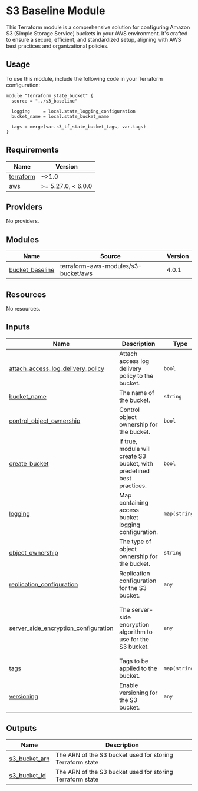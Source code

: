 # S3 Baseline Module


This Terraform module is a comprehensive solution for configuring Amazon S3 (Simple Storage Service) buckets in your AWS environment. It's crafted to ensure a secure, efficient, and standardized setup, aligning with AWS best practices and organizational policies.

## Usage

To use this module, include the following code in your Terraform configuration:

```hcl
module "terraform_state_bucket" {
  source = "../s3_baseline"

  logging     = local.state_logging_configuration
  bucket_name = local.state_bucket_name

  tags = merge(var.s3_tf_state_bucket_tags, var.tags)
}
```

<!-- BEGINNING OF PRE-COMMIT-TERRAFORM DOCS HOOK -->
## Requirements

| Name | Version |
|------|---------|
| <a name="requirement_terraform"></a> [terraform](#requirement\_terraform) | ~>1.0 |
| <a name="requirement_aws"></a> [aws](#requirement\_aws) | >= 5.27.0, < 6.0.0 |

## Providers

No providers.

## Modules

| Name | Source | Version |
|------|--------|---------|
| <a name="module_bucket_baseline"></a> [bucket\_baseline](#module\_bucket\_baseline) | terraform-aws-modules/s3-bucket/aws | 4.0.1 |

## Resources

No resources.

## Inputs

| Name | Description | Type | Default | Required |
|------|-------------|------|---------|:--------:|
| <a name="input_attach_access_log_delivery_policy"></a> [attach\_access\_log\_delivery\_policy](#input\_attach\_access\_log\_delivery\_policy) | Attach access log delivery policy to the bucket. | `bool` | `false` | no |
| <a name="input_bucket_name"></a> [bucket\_name](#input\_bucket\_name) | The name of the bucket. | `string` | n/a | yes |
| <a name="input_control_object_ownership"></a> [control\_object\_ownership](#input\_control\_object\_ownership) | Control object ownership for the bucket. | `bool` | `true` | no |
| <a name="input_create_bucket"></a> [create\_bucket](#input\_create\_bucket) | If true, module will create S3 bucket, with predefined best practices. | `bool` | `true` | no |
| <a name="input_logging"></a> [logging](#input\_logging) | Map containing access bucket logging configuration. | `map(string)` | n/a | yes |
| <a name="input_object_ownership"></a> [object\_ownership](#input\_object\_ownership) | The type of object ownership for the bucket. | `string` | `"BucketOwnerEnforced"` | no |
| <a name="input_replication_configuration"></a> [replication\_configuration](#input\_replication\_configuration) | Replication configuration for the S3 bucket. | `any` | `{}` | no |
| <a name="input_server_side_encryption_configuration"></a> [server\_side\_encryption\_configuration](#input\_server\_side\_encryption\_configuration) | The server-side encryption algorithm to use for the S3 bucket. | `any` | <pre>{<br>  "rule": {<br>    "apply_server_side_encryption_by_default": {<br>      "sse_algorithm": "AES256"<br>    }<br>  }<br>}</pre> | no |
| <a name="input_tags"></a> [tags](#input\_tags) | Tags to be applied to the bucket. | `map(string)` | `{}` | no |
| <a name="input_versioning"></a> [versioning](#input\_versioning) | Enable versioning for the S3 bucket. | `any` | <pre>{<br>  "enabled": true<br>}</pre> | no |

## Outputs

| Name | Description |
|------|-------------|
| <a name="output_s3_bucket_arn"></a> [s3\_bucket\_arn](#output\_s3\_bucket\_arn) | The ARN of the S3 bucket used for storing Terraform state |
| <a name="output_s3_bucket_id"></a> [s3\_bucket\_id](#output\_s3\_bucket\_id) | The ARN of the S3 bucket used for storing Terraform state |
<!-- END OF PRE-COMMIT-TERRAFORM DOCS HOOK -->
